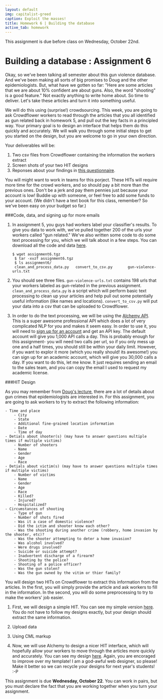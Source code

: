 ```yaml
---
layout: default
img: capitalist-greed
caption: Exploit the masses!
title: Homework 6 | Building the database 
active_tab: homework
---
```



<div class="alert alert-info">
  This assignment is due before class on Wednesday, October 22nd.</div>


Building a database<span class="text-muted"> : Assignment 6</span> 
=============================================================

Okay, so we've been talking all semester about this gun violence database. And we've been making all sorts of big promises to Doug and the other epidemiologists. But, what have we gotten so far: "Here are some articles that we are about 10% confident are about guns. Also, the word "shooting" is a good feature." Not exactly anything to write home about. So time to deliver. Let's take these articles and turn it into something useful. 

We will do this using (surprise!) crowdsourcing. This week, you are going to ask Crowdflower workers to read through the articles that you all identified as gun related back in homework 5, and pull out the key facts in a principled way. Your primary goal is to design an interface that helps them do this quickly and accurately. We will walk you through some initial steps to get you started on the design, but you are welcome to go in your own direction.  

Your deliverables will be:
1. Two csv files from Crowdflower containing the information the workers extract
2. Screen shots of your two HIT designs
3. Reponses about your findings in [this questionnaire]().

You will might want to work in teams for this porject. These HITs will require more time for the crowd workers, and so should pay a bit more than the previous ones. Don't be a jerk and pay them pennies just because your account is low! Buddie up with someone, or feel free to add some funds to your account. (We didn't have a text book for this class, remember? So we've been easy on your budget so far.)

###Code, data, and signing up for more emails

1. In assignment 5, you guys had workers label your classifier's results. To give you data to work with, we've pulled together 200 of the urls your workers called "gun related." We've also written some code to do some text processing for you, which we will talk about in a few steps. You can download all the code and data [here](). 

	<pre><code>$ wget assignment6.tgz
	$ tar -xvzf assignment6.tgz
	$ ls assignment6/
	clean_and_process_data.py	convert_to_csv.py		gun-violence-urls.txt</code></pre>

2. You should see three files. <code>gun-violence-urls.txt</code> contains 198 urls that your workers labeled as gun-related in the previous assignment. <code>clean_and_process_data.py</code> is a script which will perform basic text processing to clean up your articles and help pull out some potentially useful information (like names and locations). <code>convert_to_csv.py</code> will put your data into a csv that can be uploaded to Crowdflower. 

3. In order to do the text processing, we will be using the [Alchemy API](http://www.alchemyapi.com/api/calling-the-api/). This is a super awesome professional API which does a lot of very complicated NLP for you and makes it seem easy. In order to use it, you will need to [sign up for an account](http://www.alchemyapi.com/api/register.html) and get an API key. The default account will give you 1,000 API calls a day. This is probably enough for this assignment- you will need two calls per url, so if you only mess up one and a half times, you should still be within your daily limit. However, if you want to explor it more (which you really should! its awesome!) you can sign up for an academic account, which will give you 30,000 calls a day. If you want to do this, let me know. It just requires sending an email to the sales team, and you can copy the email I used to request my academic license.

###HIT Design

As you may remember from [Doug's lecture](), there are a lot of details about gun crimes that epidemiologists are interested in. For this assignment, you are going to ask workers to try to extract the following information: 

	- Time and place
		- City
		- State
		- Additional fine-grained location information 
		- Date
		- Time of day
	- Detials about shooter(s) (may have to answer questions multiple times if multiple victims)
		- Number of shooters
		- Name
		- Gender
		- Age
		- Race
	- Detials about victim(s) (may have to answer questions multiple times if multiple victims)
		- Number of victims
		- Name
		- Gender
		- Age
		- Race
		- Killed? 
		- Injured?
		- Hospitalized? 
	- Circumstances of shooting
		- Type of gun
		- Number of shots fired
		- Was it a case of domestic violence?
		- Did the ictim and shooter know each other?
		- Was the shooting during another crime (robbery, home invasion by the shooter, etc)?
		- Was the shooter attempting to deter a home invasion?
		- Was alcohol involved?
		- Were drugs involved?
		- Suicide or suicide attempt?
		- Inadvertent discharge of a firearm? 
		- Shooting by the police?
		- Shooting of a police officer?
		- Was the gun stolen?
		- Was the gun owned by the vitim or thier family?

You will design two HITs on Crowdflower to extract this information from the articles. In the first, you will simply provide the article and ask workers to fill in the information. In the second, you will do some preprocessing to try to make the workers' job easier. 

1. First, we will design a simple HIT. You can see my simple version [here](). You do not have to follow my designs exactly, but your design should extract the same information.

2. Upload data

3. Using CML markup

4. Now, we will use Alchemy to design a nicer HIT interface, which will hopefully allow your workers to move through the articles more quickly and accurately. You can see my design [here](https://tasks.crowdflower.com/assignments/7062734c-e446-41c6-b491-90ba89165fb2). Again, you are encoraged to improve over my template! I am a god-awful web designer, so please! Make it better so we can recycle your designs for next year's students! :-P 


This assignment is due <b>Wednesday, October 22</b>. You can work in pairs, but you must declare the fact that you are working together when you turn your assignment.  
